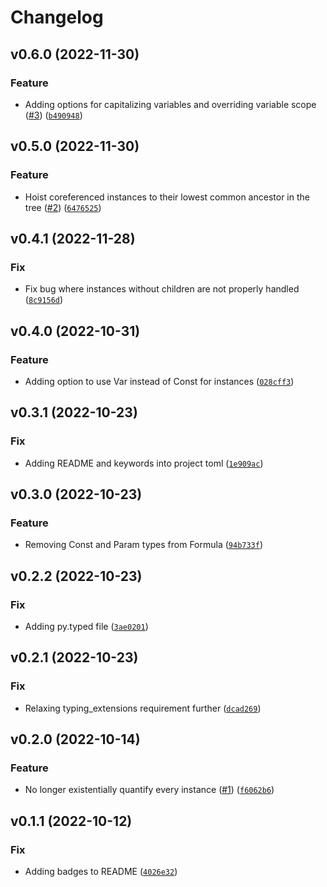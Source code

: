 # Changelog

<!--next-version-placeholder-->

## v0.6.0 (2022-11-30)
### Feature
* Adding options for capitalizing variables and overriding variable scope ([#3](https://github.com/chanind/amr-logic-converter/issues/3)) ([`b490948`](https://github.com/chanind/amr-logic-converter/commit/b49094878df6f696de9a7e4c5ffff30164435e1c))

## v0.5.0 (2022-11-30)
### Feature
* Hoist coreferenced instances to their lowest common ancestor in the tree ([#2](https://github.com/chanind/amr-logic-converter/issues/2)) ([`6476525`](https://github.com/chanind/amr-logic-converter/commit/64765255b042e27ad9d89c9aaea046e502e58fbf))

## v0.4.1 (2022-11-28)
### Fix
* Fix bug where instances without children are not properly handled ([`8c9156d`](https://github.com/chanind/amr-logic-converter/commit/8c9156d80d49742c6d851b3e3885735c5b69e7e6))

## v0.4.0 (2022-10-31)
### Feature
* Adding option to use Var instead of Const for instances ([`028cff3`](https://github.com/chanind/amr-logic-converter/commit/028cff33284e233126be0c372c24d04a335f42eb))

## v0.3.1 (2022-10-23)
### Fix
* Adding README and keywords into project toml ([`1e909ac`](https://github.com/chanind/amr-logic-converter/commit/1e909ac155ba89b14566eee6fe8ce040e7c64366))

## v0.3.0 (2022-10-23)
### Feature
* Removing Const and Param types from Formula ([`94b733f`](https://github.com/chanind/amr-logic-converter/commit/94b733f5b8dfa9e5098049cdfe08461bed697421))

## v0.2.2 (2022-10-23)
### Fix
* Adding py.typed file ([`3ae0201`](https://github.com/chanind/amr-logic-converter/commit/3ae0201bbf67e5db0692b9101bc7aa9e74525d07))

## v0.2.1 (2022-10-23)
### Fix
* Relaxing typing_extensions requirement further ([`dcad269`](https://github.com/chanind/amr-logic-converter/commit/dcad269b8495bf3287f0fff0fa26f3806114635b))

## v0.2.0 (2022-10-14)
### Feature
* No longer existentially quantify every instance ([#1](https://github.com/chanind/amr-logic-converter/issues/1)) ([`f6062b6`](https://github.com/chanind/amr-logic-converter/commit/f6062b6cd5fa1824ec7d15d445c2d2228c118a9b))

## v0.1.1 (2022-10-12)
### Fix
* Adding badges to README ([`4026e32`](https://github.com/chanind/amr-logic-converter/commit/4026e32e063d8f8774c293a2e752ffcff4a40560))
